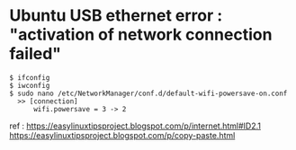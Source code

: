 # Ubuntu USB ethernet error : "activation of network connection failed"
  ```
  $ ifconfig
  $ iwconfig
  $ sudo nano /etc/NetworkManager/conf.d/default-wifi-powersave-on.conf
    >> [connection]
        wifi.powersave = 3 -> 2
  ```
  ref : https://easylinuxtipsproject.blogspot.com/p/internet.html#ID2.1
        https://easylinuxtipsproject.blogspot.com/p/copy-paste.html
